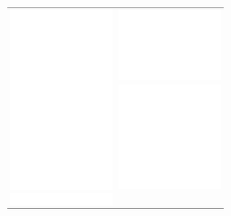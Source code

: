 <div align="center">
 <table>
   <tr>
     <td rowspan=2> <img src="./github-metrics.svg" alt="classic" /> </td>
     <td> 
	     <img src="./metrics.plugin.isocalendar.fullyear.svg" alt="fullyear" /> 
     </td>
   </tr>
   <tr>
	   <td><img src="./metrics.plugin.graph.svg" alt="graph" /></td> 
   </tr>
<tr>
	<td>
		<img src="./metrics.spoti.svg" alt="spoti" />
	</td>
</tr>
 </table>
</div>
<!-- uwUu -->
